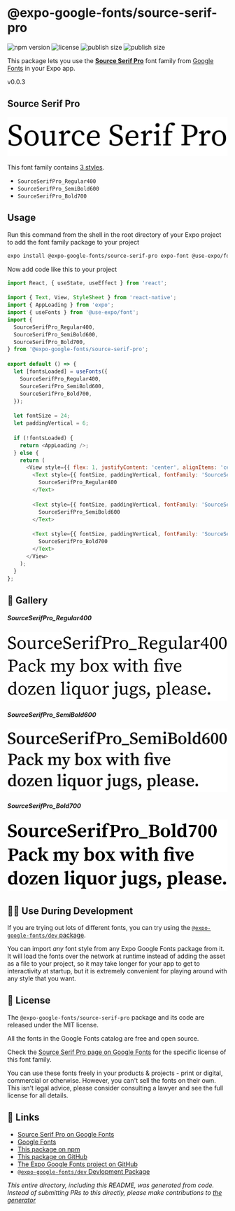 # @expo-google-fonts/source-serif-pro

![npm version](https://flat.badgen.net/npm/v/@expo-google-fonts/source-serif-pro)
![license](https://flat.badgen.net/github/license/expo/google-fonts)
![publish size](https://flat.badgen.net/packagephobia/install/@expo-google-fonts/source-serif-pro)
![publish size](https://flat.badgen.net/packagephobia/publish/@expo-google-fonts/source-serif-pro)

This package lets you use the [**Source Serif Pro**](https://fonts.google.com/specimen/Source+Serif+Pro) font family from [Google Fonts](https://fonts.google.com/) in your Expo app.

v0.0.3

## Source Serif Pro

![Source Serif Pro](./font-family.png)

This font family contains [3 styles](#-gallery).

- `SourceSerifPro_Regular400`
- `SourceSerifPro_SemiBold600`
- `SourceSerifPro_Bold700`

## Usage

Run this command from the shell in the root directory of your Expo project to add the font family package to your project
```sh
expo install @expo-google-fonts/source-serif-pro expo-font @use-expo/font
```

Now add code like this to your project
```js
import React, { useState, useEffect } from 'react';

import { Text, View, StyleSheet } from 'react-native';
import { AppLoading } from 'expo';
import { useFonts } from '@use-expo/font';
import {
  SourceSerifPro_Regular400,
  SourceSerifPro_SemiBold600,
  SourceSerifPro_Bold700,
} from '@expo-google-fonts/source-serif-pro';

export default () => {
  let [fontsLoaded] = useFonts({
    SourceSerifPro_Regular400,
    SourceSerifPro_SemiBold600,
    SourceSerifPro_Bold700,
  });

  let fontSize = 24;
  let paddingVertical = 6;

  if (!fontsLoaded) {
    return <AppLoading />;
  } else {
    return (
      <View style={{ flex: 1, justifyContent: 'center', alignItems: 'center' }}>
        <Text style={{ fontSize, paddingVertical, fontFamily: 'SourceSerifPro_Regular400' }}>
          SourceSerifPro_Regular400
        </Text>

        <Text style={{ fontSize, paddingVertical, fontFamily: 'SourceSerifPro_SemiBold600' }}>
          SourceSerifPro_SemiBold600
        </Text>

        <Text style={{ fontSize, paddingVertical, fontFamily: 'SourceSerifPro_Bold700' }}>
          SourceSerifPro_Bold700
        </Text>
      </View>
    );
  }
};

```

## 🔡 Gallery

##### SourceSerifPro_Regular400
![SourceSerifPro_Regular400](./f87f7b82ba7f18f5fc9e92b9a88f9da0c847cee069182948fc67c6440c888949.ttf.png)

##### SourceSerifPro_SemiBold600
![SourceSerifPro_SemiBold600](./21ba3c9624cb12920db48bb25f0e1db9398acab0031d2ae8f13b8628f4d02740.ttf.png)

##### SourceSerifPro_Bold700
![SourceSerifPro_Bold700](./eb04de6aca072d01a88545fa409c6264d93f9b38f86a0ecd3a00708917085bd8.ttf.png)


## 👩‍💻 Use During Development

If you are trying out lots of different fonts, you can try using the [`@expo-google-fonts/dev` package](https://github.com/expo/google-fonts/tree/master/font-packages/dev#readme).

You can import *any* font style from any Expo Google Fonts package from it. It will load the fonts
over the network at runtime instead of adding the asset as a file to your project, so it may take longer
for your app to get to interactivity at startup, but it is extremely convenient
for playing around with any style that you want.

## 📖 License

The `@expo-google-fonts/source-serif-pro` package and its code are released under the MIT license.

All the fonts in the Google Fonts catalog are free and open source.

Check the [Source Serif Pro page on Google Fonts](https://fonts.google.com/specimen/Source+Serif+Pro) for the specific license of this font family.

You can use these fonts freely in your products & projects - print or digital, commercial or otherwise. However, you can't sell the fonts on their own. This isn't legal advice, please consider consulting a lawyer and see the full license for all details.

## 🔗 Links

- [Source Serif Pro on Google Fonts](https://fonts.google.com/specimen/Source+Serif+Pro)
- [Google Fonts](https://fonts.google.com/)
- [This package on npm](https://www.npmjs.com/package/@expo-google-fonts/source-serif-pro)
- [This package on GitHub](https://github.com/expo/google-fonts/tree/master/font-packages/source-serif-pro)
- [The Expo Google Fonts project on GitHub](https://github.com/expo/google-fonts)
- [`@expo-google-fonts/dev` Devlopment Package](https://github.com/expo/google-fonts/tree/master/font-packages/dev)


*This entire directory, including this README, was generated from code. Instead of submitting PRs to this directly, please make contributions to [the generator](https://github.com/expo/google-fonts/tree/master/packages/generator)*

